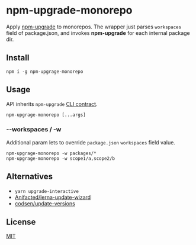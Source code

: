 # npm-upgrade-monorepo
Apply [npm-upgrade](https://github.com/th0r/npm-upgrade) to monorepos. The wrapper just parses `workspaces` field of package.json, and invokes **npm-upgrade** for each internal package dir. 

## Install
```shell
npm i -g npm-upgrage-monorepo
```

## Usage
API inherits `npm-upgrade` [CLI contract](https://github.com/th0r/npm-upgrade#usage). 
```shell
npm-upgrage-monorepo [...args]
```

### --workspaces / -w
Additional param lets to override `package.json` `workspaces` field value.
```shell
npm-upgrage-monorepo -w packages/*
npm-upgrage-monorepo -w scope1/a,scope2/b
```

## Alternatives
* `yarn upgrade-interactive`
* [Anifacted/lerna-update-wizard](https://github.com/Anifacted/lerna-update-wizard)
* [codsen/update-versions](https://github.com/codsen/codsen/tree/main/packages/update-versions)

## License
[MIT](./LICENSE)
